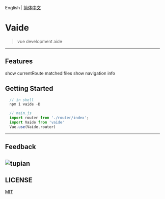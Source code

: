 English | [简体中文](./README.zh-CN.md)

# Vaide 
> vue development aide
---

## Features
show currentRoute matched files 
show navigation info
<!-- ![tupian](http://xinzejy.cn/assets/img/log.png) -->

## Getting Started

```js
  // in shell
  npm i vaide -D
```
```js
  // main.js
  import router from './router/index';
  import Vaide from 'vaide'
  Vue.use(Vaide,router)
```

---
## Feedback
![tupian](http://xinzejy.cn/assets/img/wechat.jpg)
---
<!-- 
| Github Issue | 钉钉群 | 微信群 |
| --- | --- | --- |
| [umijs/umi/issues](https://github.com/umijs/umi/issues) | <img src="https://img.alicdn.com/tfs/TB1WPiWNUY1gK0jSZFCXXcwqXXa-1125-1485.jpg" width="60" /> | <img src="https://img.alicdn.com/tfs/TB1KOhYk8FR4u4jSZFPXXanzFXa-547-550.png" width="60" /> | -->

## LICENSE

[MIT](https://github.com/umijs/umi/blob/master/LICENSE)

